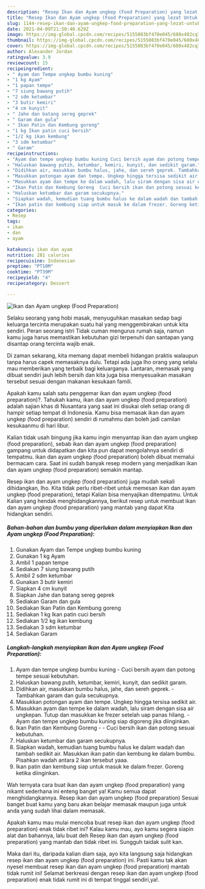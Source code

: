 ```yaml
---
description: "Resep Ikan dan Ayam ungkep (Food Preparation) yang lezat Untuk Jualan"
title: "Resep Ikan dan Ayam ungkep (Food Preparation) yang lezat Untuk Jualan"
slug: 1144-resep-ikan-dan-ayam-ungkep-food-preparation-yang-lezat-untuk-jualan
date: 2021-04-09T21:50:40.629Z
image: https://img-global.cpcdn.com/recipes/5155083bf470e045/680x482cq70/ikan-dan-ayam-ungkep-food-preparation-foto-resep-utama.jpg
thumbnail: https://img-global.cpcdn.com/recipes/5155083bf470e045/680x482cq70/ikan-dan-ayam-ungkep-food-preparation-foto-resep-utama.jpg
cover: https://img-global.cpcdn.com/recipes/5155083bf470e045/680x482cq70/ikan-dan-ayam-ungkep-food-preparation-foto-resep-utama.jpg
author: Alexander Jordan
ratingvalue: 3.9
reviewcount: 15
recipeingredient:
- " Ayam dan Tempe ungkep bumbu kuning"
- "1 kg Ayam"
- "1 papan tempe"
- "7 siung bawang putih"
- "2 sdm ketumbar"
- "3 butir kemiri"
- "4 cm kunyit"
- " Jahe dan batang sereg geprek"
- " Garam dan gula"
- " Ikan Patin dan Kembung goreng"
- "1 kg Ikan patin cuci bersih"
- "1/2 kg ikan kembung"
- "3 sdm ketumbar"
- " Garam"
recipeinstructions:
- "Ayam dan tempe ungkep bumbu kuning Cuci bersih ayam dan potong tempe sesuai kebutuhan."
- "Haluskan bawang putih, ketumbar, kemiri, kunyit, dan sedikit garam."
- "Didihkan air, masukkan bumbu halus, jahe, dan sereh geprek. Tambahkan garam dan gula secukupnya."
- "Masukkan potongan ayam dan tempe. Ungkep hingga tersisa sedikit air."
- "Masukkan ayam dan tempe ke dalam wadah, lalu siram dengan sisa air ungkepan. Tutup dan masukkan ke frezer setelah uap panas hilang.  Ayam dan tempe ungkep bumbu kuning siap digoreng jika diinginkan."
- "Ikan Patin dan Kembung Goreng  Cuci bersih ikan dan potong sesuai kebutuhan."
- "Haluskan ketumbar dan garam secukupnya."
- "Siapkan wadah, kemudian tuang bumbu halus ke dalam wadah dan tambah sedikit air. Masukkan ikan patin dan kembung ke dalam bumbu. Pisahkan wadah antara 2 ikan tersebut yaaa."
- "Ikan patin dan kembung siap untuk masuk ke dalam frezer. Goreng ketika diinginkan."
categories:
- Resep
tags:
- ikan
- dan
- ayam

katakunci: ikan dan ayam 
nutrition: 281 calories
recipecuisine: Indonesian
preptime: "PT10M"
cooktime: "PT39M"
recipeyield: "4"
recipecategory: Dessert

---
```



![Ikan dan Ayam ungkep (Food Preparation)](https://img-global.cpcdn.com/recipes/5155083bf470e045/680x482cq70/ikan-dan-ayam-ungkep-food-preparation-foto-resep-utama.jpg)

Selaku seorang yang hobi masak, menyuguhkan masakan sedap bagi keluarga tercinta merupakan suatu hal yang menggembirakan untuk kita sendiri. Peran seorang istri Tidak cuman mengurus rumah saja, namun kamu juga harus memastikan kebutuhan gizi terpenuhi dan santapan yang disantap orang tercinta wajib enak.

Di zaman  sekarang, kita memang dapat membeli hidangan praktis walaupun tanpa harus capek memasaknya dulu. Tetapi ada juga lho orang yang selalu mau memberikan yang terbaik bagi keluarganya. Lantaran, memasak yang dibuat sendiri jauh lebih bersih dan kita juga bisa menyesuaikan masakan tersebut sesuai dengan makanan kesukaan famili. 



Apakah kamu salah satu penggemar ikan dan ayam ungkep (food preparation)?. Tahukah kamu, ikan dan ayam ungkep (food preparation) adalah sajian khas di Nusantara yang saat ini disukai oleh setiap orang di hampir setiap tempat di Indonesia. Kamu bisa memasak ikan dan ayam ungkep (food preparation) sendiri di rumahmu dan boleh jadi camilan kesukaanmu di hari libur.

Kalian tidak usah bingung jika kamu ingin menyantap ikan dan ayam ungkep (food preparation), sebab ikan dan ayam ungkep (food preparation) gampang untuk didapatkan dan kita pun dapat mengolahnya sendiri di tempatmu. ikan dan ayam ungkep (food preparation) boleh dibuat memalui bermacam cara. Saat ini sudah banyak resep modern yang menjadikan ikan dan ayam ungkep (food preparation) semakin mantap.

Resep ikan dan ayam ungkep (food preparation) juga mudah sekali dihidangkan, lho. Kita tidak perlu ribet-ribet untuk memesan ikan dan ayam ungkep (food preparation), tetapi Kalian bisa menyajikan ditempatmu. Untuk Kalian yang hendak menghidangkannya, berikut resep untuk membuat ikan dan ayam ungkep (food preparation) yang mantab yang dapat Kita hidangkan sendiri.

<!--inarticleads1-->

##### Bahan-bahan dan bumbu yang diperlukan dalam menyiapkan Ikan dan Ayam ungkep (Food Preparation):

1. Gunakan  Ayam dan Tempe ungkep bumbu kuning
1. Gunakan 1 kg Ayam
1. Ambil 1 papan tempe
1. Sediakan 7 siung bawang putih
1. Ambil 2 sdm ketumbar
1. Gunakan 3 butir kemiri
1. Siapkan 4 cm kunyit
1. Siapkan  Jahe dan batang sereg geprek
1. Sediakan  Garam dan gula
1. Sediakan  Ikan Patin dan Kembung goreng
1. Sediakan 1 kg Ikan patin cuci bersih
1. Sediakan 1/2 kg ikan kembung
1. Sediakan 3 sdm ketumbar
1. Sediakan  Garam




<!--inarticleads2-->

##### Langkah-langkah menyiapkan Ikan dan Ayam ungkep (Food Preparation):

1. Ayam dan tempe ungkep bumbu kuning - Cuci bersih ayam dan potong tempe sesuai kebutuhan.
1. Haluskan bawang putih, ketumbar, kemiri, kunyit, dan sedikit garam.
1. Didihkan air, masukkan bumbu halus, jahe, dan sereh geprek. - Tambahkan garam dan gula secukupnya.
1. Masukkan potongan ayam dan tempe. Ungkep hingga tersisa sedikit air.
1. Masukkan ayam dan tempe ke dalam wadah, lalu siram dengan sisa air ungkepan. Tutup dan masukkan ke frezer setelah uap panas hilang.  - Ayam dan tempe ungkep bumbu kuning siap digoreng jika diinginkan.
1. Ikan Patin dan Kembung Goreng -  - Cuci bersih ikan dan potong sesuai kebutuhan.
1. Haluskan ketumbar dan garam secukupnya.
1. Siapkan wadah, kemudian tuang bumbu halus ke dalam wadah dan tambah sedikit air. Masukkan ikan patin dan kembung ke dalam bumbu. Pisahkan wadah antara 2 ikan tersebut yaaa.
1. Ikan patin dan kembung siap untuk masuk ke dalam frezer. Goreng ketika diinginkan.




Wah ternyata cara buat ikan dan ayam ungkep (food preparation) yang nikamt sederhana ini enteng banget ya! Kamu semua dapat menghidangkannya. Resep ikan dan ayam ungkep (food preparation) Sesuai banget buat kamu yang baru akan belajar memasak maupun juga untuk anda yang sudah lihai dalam memasak.

Apakah kamu mau mulai mencoba buat resep ikan dan ayam ungkep (food preparation) enak tidak ribet ini? Kalau kamu mau, ayo kamu segera siapin alat dan bahannya, lalu buat deh Resep ikan dan ayam ungkep (food preparation) yang mantab dan tidak ribet ini. Sungguh taidak sulit kan. 

Maka dari itu, daripada kalian diam saja, ayo kita langsung saja hidangkan resep ikan dan ayam ungkep (food preparation) ini. Pasti kamu tak akan nyesel membuat resep ikan dan ayam ungkep (food preparation) mantab tidak rumit ini! Selamat berkreasi dengan resep ikan dan ayam ungkep (food preparation) enak tidak rumit ini di tempat tinggal sendiri,ya!.

